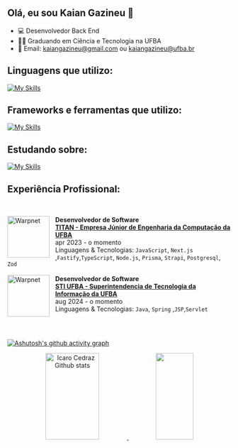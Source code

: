 ## Olá, eu sou Kaian Gazineu 👋

- 💻 Desenvolvedor Back End
- 👨‍🎓 Graduando em Ciência e Tecnologia na UFBA
- :envelope_with_arrow: Email: kaiangazineu@gmail.com ou kaiangazineu@ufba.br

## Linguagens que utilizo:

[![My Skills](https://skillicons.dev/icons?i=java,js,ts,py)](https://skillicons.dev)

## Frameworks e ferramentas que utilizo:

[![My Skills](https://skillicons.dev/icons?i=docker,spring,nestjs,express,fastapi,vitest,jest,postgres,prisma,postman,git,linux)](https://skillicons.dev)

## Estudando sobre:

[![My Skills](https://skillicons.dev/icons?i=aws,java,cs,dotnet)](https://skillicons.dev)

## Experiência Profissional:

<br/>

[<img align="left" height="94px" width="95px" alt="Warpnet" style="padding-right: 10px" src="https://i.postimg.cc/MTVRBN1C/TITAN.png"/>](https://titanci.com.br)
**Desenvolvedor de Software** \
[**TITAN - Empresa Júnior de Engenharia da Computação da UFBA**](https://titanci.com.br)  \
apr 2023 - o momento \
Linguagens & Tecnologias: `JavaScript`, `Next.js` ,`Fastify`,`TypeScript`, `Node.js`, `Prisma`, `Strapi`, `Postgresql`, `Zod`
<br/> <br/>
[<img align="left" height="94px" width="95px" alt="Warpnet" style="padding-right: 10px" src="https://wtr.pop-ba.rnp.br/2019/images/parceiros/apoio/STI.png"/>](https://sti.ufba.br)
**Desenvolvedor de Software**\
[**STI UFBA - Superintendencia de Tecnologia da Informação da UFBA**](https://www.sti.ufba.br/)  \
aug 2024 - o momento \
Linguagens & Tecnologias: `Java`, `Spring` ,`JSP`,`Servlet`
<br/>
##

<br/>

[![Ashutosh's github activity graph](https://github-readme-activity-graph.vercel.app/graph?username=kgazineu&theme=react-dark)](https://github.com/kgazineu/github-readme-activity-graph)

<div align="center">
  <a href="https://github.com/kgazineu">
  <img width="49%" height="195px" src="https://github-readme-stats.vercel.app/api?username=kgazineu&show_icons=true&count_private=true&hide_border=true&title_color=ff6e96&icon_color=ff91a4&text_color=c9d1d9&bg_color=0d1117" alt="Icaro Cedraz Github stats" />
    <img width="41%" height="195px" src="https://github-readme-stats.vercel.app/api/top-langs/?username=kgazineu&layout=compact&hide_border=true&title_color=ff6e96&text_color=ff91a4&bg_color=0d1117" />
</div>

